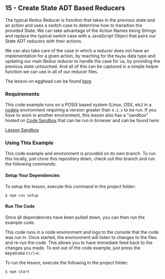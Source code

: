 ## 15 - Create State ADT Based Reducers

The typical Redux Reducer is function that takes in the previous state and an
action and uses a switch case to determine how to transition the provided State. We can take advantage of the Action Names being Strings and replace the typical switch case with a JavaScript Object that pairs our State ADT reducers with their actions.

We can also take care of the case in which a reducer does not have an implementation for a given action, by reaching for the `Maybe` data type and updating our main Redux reducer to handle the case for us, by providing the previous state untouched. And all of this can be captured in a simple helper function we can use in all of our reducer files.

The lesson on egghead can be found [here][5]

### Requirements
This code example runs on a POSIX based system (Linux, OSX, etc) in a [nodejs][2] environment
requiring a version greater than `4.2.x` to be run. If you *have* to work in another environment,
this lesson also has a "sandbox" hosted on [Code Sandbox][3] that can be run in browser and can be found
here:

[Lesson Sandbox][4]

### Using This Example
This code example and environment is provided on its own branch. To run this locally, just clone
this repository down, check out this branch and run the following commands:

#### Setup Your Dependencies
To setup the lesson, execute this command in the project folder:

```
$ npm run setup
```

#### Run The Code
Once all dependencies have been pulled down, you can then run the example code.

This code runs in a node environment and logs to the console that the code was run in. Once
started, the environment will listen to changes to the files and re-run the code. This allows
you to have immediate feed back to the changes you made. To exit out of the code example,
just press the keystroke `Ctrl+C`.

To run the lesson, execute the following in the project folder:

```
$ npm start
```

[1]: https://egghead.io/instructors/ian-hofmann-hicks
[2]: https://nodejs.org/
[3]: https://codesandbox.io/

[4]: https://codesandbox.io/s/github/eggheadio-projects/redux-and-the-state-adt/tree/master/15
[5]: https://egghead.io/lessons/redux-create-state-adt-based-reducers
